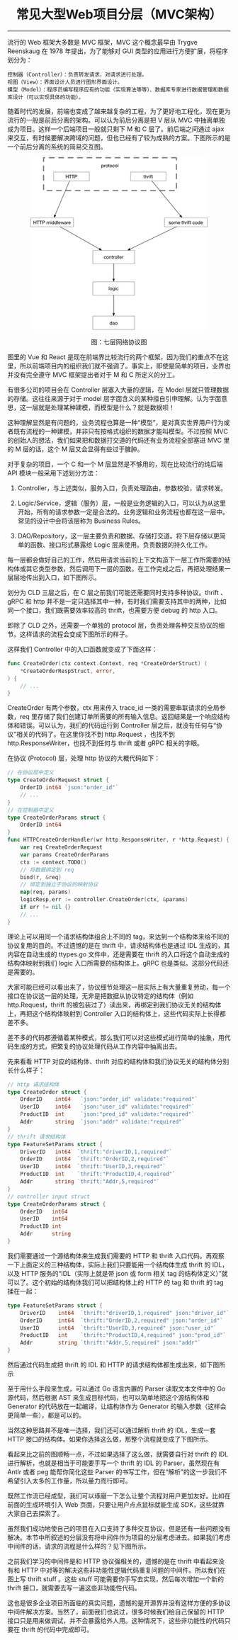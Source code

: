 <center><h1>常见大型Web项目分层（MVC架构）</h1></center>

---

流行的 Web 框架大多数是 MVC 框架，MVC 这个概念最早由 Trygve Reenskaug 在 1978 年提出，为了能够对 GUI 类型的应用进行方便扩展，将程序划分为：

```
控制器（Controller）：负责转发请求，对请求进行处理。
视图（View）：界面设计人员进行图形界面设计。
模型（Model）：程序员编写程序应有的功能（实现算法等等）、数据库专家进行数据管理和数据库设计（可以实现具体的功能）。
```

随着时代的发展，前端也变成了越来越复杂的工程，为了更好地工程化，现在更为流行的一般是前后分离的架构。可以认为前后分离是把 V 层从 MVC 中抽离单独成为项目。这样一个后端项目一般就只剩下 M 和 C 层了。前后端之间通过 ajax 来交互，有时候要解决跨域的问题，但也已经有了较为成熟的方案。下图所示的是一个前后分离的系统的简易交互图。

<div align=center> 
    <img src="../../img/10-网络编程/17-常见大型Web项目分层（MVC架构）/简易交互图.gif"/> 
    <p>图：七层网络协议图</p>
</div>

图里的 Vue 和 React 是现在前端界比较流行的两个框架，因为我们的重点不在这里，所以前端项目内的组织我们就不强调了。事实上，即使是简单的项目，业界也并没有完全遵守 MVC 框架提出者对于 M 和 C 所定义的分工。

有很多公司的项目会在 Controller 层塞入大量的逻辑，在 Model 层就只管理数据的存储。这往往来源于对于 model 层字面含义的某种擅自引申理解。认为字面意思，这一层就是处理某种建模，而模型是什么？就是数据呗！

这种理解显然是有问题的，业务流程也算是一种“模型”，是对真实世界用户行为或者既有流程的一种建模，并非只有按格式组织的数据才能叫模型。不过按照 MVC 的创始人的想法，我们如果把和数据打交道的代码还有业务流程全部塞进 MVC 里的 M 层的话，这个 M 层又会显得有些过于臃肿。

对于复杂的项目，一个 C 和一个 M 层显然是不够用的，现在比较流行的纯后端 API 模块一般采用下述划分方法：

1. Controller，与上述类似，服务入口，负责处理路由，参数校验，请求转发。

2. Logic/Service，逻辑（服务）层，一般是业务逻辑的入口，可以认为从这里开始，所有的请求参数一定是合法的。业务逻辑和业务流程也都在这一层中。常见的设计中会将该层称为 Business Rules。

3. DAO/Repository，这一层主要负责和数据、存储打交道。将下层存储以更简单的函数、接口形式暴露给 Logic 层来使用。负责数据的持久化工作。

每一层都会做好自己的工作，然后用请求当前的上下文构造下一层工作所需要的结构体或其它类型参数，然后调用下一层的函数。在工作完成之后，再把处理结果一层层地传出到入口，如下图所示。

划分为 CLD 三层之后，在 C 层之前我们可能还需要同时支持多种协议。thrift 、gRPC 和 http 并不是一定只选择其中一种，有时我们需要支持其中的两种，比如同一个接口，我们既需要效率较高的 thrift，也需要方便 debug 的 http 入口。

即除了 CLD 之外，还需要一个单独的 protocol 层，负责处理各种交互协议的细节。这样请求的流程会变成下图所示的样子。

这样我们 Controller 中的入口函数就变成了下面这样：

```go
func CreateOrder(ctx context.Context, req *CreateOrderStruct) (
    *CreateOrderRespStruct, error,
) {
    // ...
}
```

CreateOrder 有两个参数，ctx 用来传入 trace_id 一类的需要串联请求的全局参数，req 里存储了我们创建订单所需要的所有输入信息。返回结果是一个响应结构体和错误。可以认为，我们的代码运行到 Controller 层之后，就没有任何与“协议”相关的代码了。在这里你找不到 http.Request ，也找不到 http.ResponseWriter，也找不到任何与 thrift 或者 gRPC 相关的字眼。

在协议 (Protocol) 层，处理 http 协议的大概代码如下：

```go
// 在协议层中定义
type CreateOrderRequest struct {
    OrderID int64 `json:"order_id"`
    // ...
}
// 在控制器中定义
type CreateOrderParams struct {
    OrderID int64
}
func HTTPCreateOrderHandler(wr http.ResponseWriter, r *http.Request) {
    var req CreateOrderRequest
    var params CreateOrderParams
    ctx := context.TODO()
    // 将数据绑定到 req
    bind(r, &req)
    // 绑定到独立于协议的映射协议
    map(req, params)
    logicResp,err := controller.CreateOrder(ctx, &params)
    if err != nil {}
    // ...
}
```

理论上可以用同一个请求结构体组合上不同的 tag，来达到一个结构体来给不同的协议复用的目的。不过遗憾的是在 thrift 中，请求结构体也是通过 IDL 生成的，其内容在自动生成的 ttypes.go 文件中，还是需要在 thrift 的入口将这个自动生成的结构体映射到我们 logic 入口所需要的结构体上。gRPC 也是类似。这部分代码还是需要的。

大家可能已经可以看出来了，协议细节处理这一层实际上有大量重复劳动，每一个接口在协议这一层的处理，无非是把数据从协议特定的结构体（例如 http.Request，thrift 的被包装过了）读出来，再绑定到我们协议无关的结构体上，再把这个结构体映射到 Controller 入口的结构体上，这些代码实际上长得都差不多。

差不多的代码都遵循着某种模式，那么我们可以对这些模式进行简单的抽象，用代码生成的方式，把繁复的协议处理代码从工作内容中抽离出去。

先来看看 HTTP 对应的结构体、thrift 对应的结构体和我们协议无关的结构体分别长什么样子：

```go
// http 请求结构体
type CreateOrder struct {
    OrderID    int64   `json:"order_id" validate:"required"`
    UserID     int64   `json:"user_id" validate:"required"`
    ProductID  int     `json:"prod_id" validate:"required"`
    Addr       string  `json:"addr" validate:"required"`
}
// thrift 请求结构体
type FeatureSetParams struct {
    DriverID   int64  `thrift:"driverID,1,required"`
    OrderID    int64  `thrift:"OrderID,2,required"`
    UserID     int64  `thrift:"UserID,3,required"`
    ProductID  int    `thrift:"ProductID,4,required"`
    Addr       string `thrift:"Addr,5,required"`
}
// controller input struct
type CreateOrderParams struct {
    OrderID   int64
    UserID    int64
    ProductID int
    Addr      string
}
```

我们需要通过一个源结构体来生成我们需要的 HTTP 和 thrift 入口代码。再观察一下上面定义的三种结构体，实际上我们只要能用一个结构体生成 thrift 的 IDL，以及 HTTP 服务的“IDL（实际上就是带 json 或 form 相关 tag 的结构体定义）”就可以了。这个初始的结构体我们可以把结构体上的 HTTP 的 tag 和 thrift 的 tag 揉在一起：

```go
type FeatureSetParams struct {
    DriverID    int64  `thrift:"driverID,1,required" json:"driver_id"`
    OrderID     int64  `thrift:"OrderID,2,required" json:"order_id"`
    UserID      int64  `thrift:"UserID,3,required" json:"user_id"`
    ProductID   int    `thrift:"ProductID,4,required" json:"prod_id"`
    Addr        string `thrift:"Addr,5,required" json:"addr"`
}
```

然后通过代码生成把 thrift 的 IDL 和 HTTP 的请求结构体都生成出来，如下图所示

至于用什么手段来生成，可以通过 Go 语言内置的 Parser 读取文本文件中的 Go 源代码，然后根据 AST 来生成目标代码，也可以简单地把这个源结构体和 Generator 的代码放在一起编译，让结构体作为 Generator 的输入参数（这样会更简单一些），都是可以的。

当然这种思路并不是唯一选择，我们还可以通过解析 thrift 的 IDL，生成一套 HTTP 接口的结构体。如果你选择这么做，那整个流程就变成了下图所示。

看起来比之前的图顺畅一点，不过如果选择了这么做，就需要自行对 thrift 的 IDL 进行解析，也就是相当于可能要手写一个 thrift 的 IDL 的 Parser，虽然现在有 Antlr 或者 peg 能帮你简化这些 Parser 的书写工作，但在“解析”的这一步我们不希望引入太多的工作量，所以量力而行即可。

既然工作流已经成型，我们可以琢磨一下怎么让整个流程对用户更加友好。比如在前面的生成环境引入 Web 页面，只要让用户点点鼠标就能生成 SDK，这些就靠大家自己去探索了。

虽然我们成功地使自己的项目在入口支持了多种交互协议，但是还有一些问题没有解决。本节中所叙述的分层没有将中间件作为项目的分层考虑进去。如果我们考虑中间件的话，请求的流程是什么样的？见下图所示。

之前我们学习的中间件是和 HTTP 协议强相关的，遗憾的是在 thrift 中看起来没有和 HTTP 中对等的解决这些非功能性逻辑代码重复问题的中间件。所以我们在图上写 thrift stuff 。这些 stuff 可能需要你手写去实现，然后每次增加一个新的 thrift 接口，就需要去写一遍这些非功能性代码。

这也是很多企业项目所面临的真实问题，遗憾的是开源界并没有这样方便的多协议中间件解决方案。当然了，前面我们也说过，很多时候我们给自己保留的 HTTP 接口只是用来做调试，并不会暴露给外人用。这种情况下，这些非功能性的代码只要在 thrift 的代码中完成即可。
